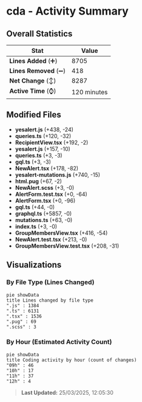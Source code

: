 # cda - Activity Summary 

## Overall Statistics

| Stat                   | Value                                                             |
| ---------------------- | ----------------------------------------------------------------- |
| **Lines Added** (➕)   | 8705                                          |
| **Lines Removed** (➖) | 418                                        |
| **Net Change** (↕)    | 8287                |
| **Active Time** (⌚)   | 120 minutes |


## Modified Files
- **yesalert.js** (+438, -24)
- **queries.ts** (+120, -32)
- **RecipientView.tsx** (+192, -2)
- **yesalert.js** (+157, -10)
- **queries.ts** (+3, -3)
- **gql.ts** (+3, -3)
- **NewAlert.tsx** (+178, -82)
- **yesalert-mutations.js** (+740, -15)
- **html.pug** (+67, -2)
- **NewAlert.scss** (+3, -0)
- **AlertForm.test.tsx** (+0, -64)
- **AlertForm.tsx** (+0, -96)
- **gql.ts** (+44, -0)
- **graphql.ts** (+5857, -0)
- **mutations.ts** (+63, -0)
- **index.ts** (+3, -0)
- **GroupMembersView.tsx** (+416, -54)
- **NewAlert.test.tsx** (+213, -0)
- **GroupMembersView.test.tsx** (+208, -31)

## Visualizations

### By File Type (Lines Changed)

```mermaid
pie showData
title Lines changed by file type
".js" : 1384
".ts" : 6131
".tsx" : 1536
".pug" : 69
".scss" : 3
```

### By Hour (Estimated Activity Count)

```mermaid
pie showData
title Coding activity by hour (count of changes)
"09h" : 46
"10h" : 17
"11h" : 37
"12h" : 4
```


> **Last Updated:** 25/03/2025, 12:05:30